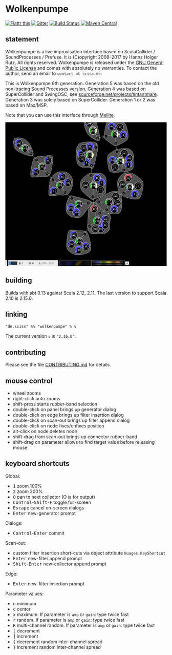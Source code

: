# Wolkenpumpe

[![Flattr this](http://api.flattr.com/button/flattr-badge-large.png)](https://flattr.com/submit/auto?user_id=sciss&url=https%3A%2F%2Fgithub.com%2FSciss%2FWolkenpumpe&title=Wolkenpumpe&language=Scala&tags=github&category=software)
[![Gitter](https://badges.gitter.im/Join%20Chat.svg)](https://gitter.im/Sciss/Mellite?utm_source=badge&utm_medium=badge&utm_campaign=pr-badge&utm_content=badge)
[![Build Status](https://travis-ci.org/Sciss/Wolkenpumpe.svg?branch=master)](https://travis-ci.org/Sciss/Wolkenpumpe)
[![Maven Central](https://maven-badges.herokuapp.com/maven-central/de.sciss/wolkenpumpe_2.11/badge.svg)](https://maven-badges.herokuapp.com/maven-central/de.sciss/wolkenpumpe_2.11)

## statement

Wolkenpumpe is a live improvisation interface based on ScalaCollider / SoundProcesses / Prefuse. It is (C)opyright 2008&ndash;2017 by Hanns Holger Rutz. All rights reserved. Wolkenpumpe is released under the [GNU General Public License](http://github.com/Sciss/Wolkenpumpe/blob/master/licenses/Wolkenpumpe-License.txt) and comes with absolutely no warranties. To contact the author, send an email to `contact at sciss.de`.

This is Wolkenpumpe 6th generation. Generation 5 was based on the old non-tracing Sound Processes version. Generation 4 was based on SuperCollider and SwingOSC, see [sourceforge.net/projects/tintantmare](http://sourceforge.net/projects/tintantmare/). Generation 3 was solely based on SuperCollider. Generation 1 or 2 was based on Max/MSP.

Note that you can use this interface through [Mellite](https://github.com/Sciss/Mellite/).

<img src="screenshot.png" alt="screenshot" width="520" height="449"/>

## building

Builds with sbt 0.13 against Scala 2.12, 2.11. The last version to support Scala 2.10 is 2.15.0.

## linking

    "de.sciss" %% "wolkenpumpe" % v

The current version `v` is `"2.16.0"`.

## contributing

Please see the file [CONTRIBUTING.md](CONTRIBUTING.md) for details.

## mouse control

- wheel zooms
- right-click auto zooms
- shift-press starts rubber-band selection
- double-click on panel brings up generator dialog
- double-click on edge brings up filter insertion dialog
- double-click on scan-out brings up filter append dialog
- double-click on node fixes/unfixes position
- alt-click on node deletes node
- shift-drag from scan-out brings up connector rubber-band
- shift-drag on parameter allows to find target value before releasing mouse

## keyboard shortcuts

Global:

- <tt>1</tt> zoom 100%
- <tt>2</tt> zoom 200%
- <tt>O</tt> pan to next collector (O is for output)
- <tt>Control</tt>-<tt>Shift</tt>-<tt>F</tt> toggle full-screen
- <tt>Escape</tt> cancel on-screen dialogs
- <tt>Enter</tt> new-generator prompt

Dialogs:

- <tt>Control</tt>-<tt>Enter</tt> commit

Scan-out:

- custom filter insertion short-cuts via object attribute `Nuages.KeyShortcut`
- <tt>Enter</tt> new-filter append prompt
- <tt>Shift</tt>-<tt>Enter</tt> new-collector append prompt

Edge:

- <tt>Enter</tt> new-filter insertion prompt

Parameter values:

- <tt>n</tt> minimum
- <tt>c</tt> center
- <tt>x</tt> maximum. If parameter is `amp` or `gain`: type twice fast
- <tt>r</tt> random. If parameter is `amp` or `gain`: type twice fast
- <tt>R</tt> multi-channel random. If parameter is `amp` or `gain`: type twice fast
- <tt>[</tt> decrement
- <tt>]</tt> increment
- <tt>{</tt> decrement random inter-channel spread
- <tt>}</tt> increment random inter-channel spread
